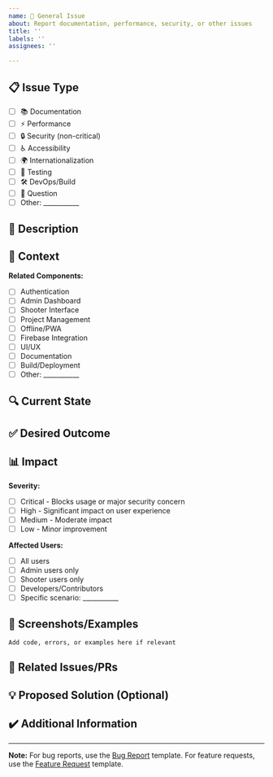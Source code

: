 ```yaml
---
name: 📝 General Issue
about: Report documentation, performance, security, or other issues
title: ''
labels: ''
assignees: ''

---
```


## 📋 Issue Type
<!-- Select the type of issue you're reporting -->

- [ ] 📚 Documentation
- [ ] ⚡ Performance
- [ ] 🔒 Security (non-critical)
- [ ] ♿ Accessibility
- [ ] 🌍 Internationalization
- [ ] 🧪 Testing
- [ ] 🛠️ DevOps/Build
- [ ] 💬 Question
- [ ] Other: ___________

## 📝 Description
<!-- Provide a clear and detailed description of the issue -->

## 🎯 Context
<!-- Provide context about where this issue occurs or what it relates to -->

**Related Components:**
- [ ] Authentication
- [ ] Admin Dashboard
- [ ] Shooter Interface
- [ ] Project Management
- [ ] Offline/PWA
- [ ] Firebase Integration
- [ ] UI/UX
- [ ] Documentation
- [ ] Build/Deployment
- [ ] Other: ___________

## 🔍 Current State
<!-- Describe the current situation -->

## ✅ Desired Outcome
<!-- Describe what you'd like to see instead -->

## 📊 Impact
<!-- Who or what does this affect? -->

**Severity:**
- [ ] Critical - Blocks usage or major security concern
- [ ] High - Significant impact on user experience
- [ ] Medium - Moderate impact
- [ ] Low - Minor improvement

**Affected Users:**
- [ ] All users
- [ ] Admin users only
- [ ] Shooter users only
- [ ] Developers/Contributors
- [ ] Specific scenario: ___________

## 📸 Screenshots/Examples
<!-- If applicable, add screenshots, code snippets, or examples -->

```
Add code, errors, or examples here if relevant
```

## 🔗 Related Issues/PRs
<!-- Link to any related issues, pull requests, or discussions -->

## 💡 Proposed Solution (Optional)
<!-- If you have ideas on how to address this, share them here -->

## ✔️ Additional Information
<!-- Any other relevant information, context, or references -->

---

**Note:** For bug reports, use the [Bug Report](https://github.com/YadneshTeli/SLATE/issues/new?template=bug_report.md) template.
For feature requests, use the [Feature Request](https://github.com/YadneshTeli/SLATE/issues/new?template=feature_request.md) template.

